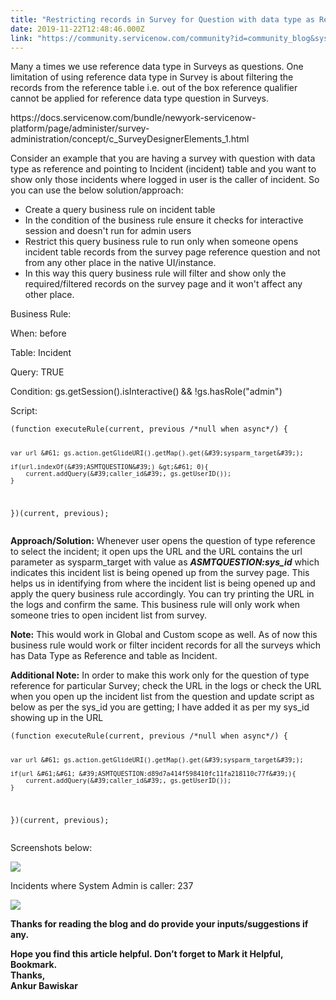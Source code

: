 ```yaml
---
title: "Restricting records in Survey for Question with data type as Reference"
date: 2019-11-22T12:48:46.000Z
link: "https://community.servicenow.com/community?id=community_blog&sys_id=cacff2c5dbd14c541cd8a345ca96190f"
---
```

<p>Many a times we use reference data type in Surveys as questions. One limitation of using reference data type in Survey is about filtering the records from the reference table i.e. out of the box reference qualifier cannot be applied for reference data type question in Surveys.</p>
<p class="ng-scope">https://docs.servicenow.com/bundle/newyork-servicenow-platform/page/administer/survey-administration/concept/c_SurveyDesignerElements_1.html</p>
<p class="ng-scope">Consider an example that you are having a survey with question with data type as reference and pointing to Incident (incident) table and you want to show only those incidents where logged in user is the caller of incident. So you can use the below solution/approach:</p>
<ul><li>Create a query business rule on incident table</li><li>In the condition of the business rule ensure it checks for interactive session and doesn&#39;t run for admin users</li><li>Restrict this query business rule to run only when someone opens incident table records from the survey page reference question and not from any other place in the native UI/instance.</li><li>In this way this query business rule will filter and show only the required/filtered records on the survey page and it won&#39;t affect any other place.</li></ul>
<p>Business Rule:</p>
<p>When: before</p>
<p>Table: Incident</p>
<p>Query: TRUE </p>
<p>Condition: gs.getSession().isInteractive()<strong> </strong>&amp;&amp; !gs.hasRole(&#34;admin&#34;)</p>
<p>Script:</p>
<pre class="language-markup"><code>(function executeRule(current, previous /*null when async*/) {

	var url &#61; gs.action.getGlideURI().getMap().get(&#39;sysparm_target&#39;);
		
	if(url.indexOf(&#39;ASMTQUESTION&#39;) &gt;&#61; 0){
		current.addQuery(&#39;caller_id&#39;, gs.getUserID());
	}

})(current, previous);</code></pre>
<p><strong>Approach/Solution:</strong> Whenever user opens the question of type reference to select the incident; it open ups the URL and the URL contains the url parameter as sysparm_target with value as <em><strong>ASMTQUESTION:sys_id</strong></em> which indicates this incident list is being opened up from the survey page. This helps us in identifying from where the incident list is being opened up and apply the query business rule accordingly. You can try printing the URL in the logs and confirm the same. This business rule will only work when someone tries to open incident list from survey.</p>
<p><strong>Note:</strong> This would work in Global and Custom scope as well. As of now this business rule would work or filter incident records for all the surveys which has Data Type as Reference and table as Incident.</p>
<p><strong>Additional Note:</strong> In order to make this work only for the question of type reference for particular Survey; check the URL in the logs or check the URL when you open up the incident list from the question and update script as below as per the sys_id you are getting; I have added it as per my sys_id showing up in the URL</p>
<pre class="language-markup"><code>(function executeRule(current, previous /*null when async*/) {

	var url &#61; gs.action.getGlideURI().getMap().get(&#39;sysparm_target&#39;);
		
	if(url &#61;&#61; &#39;ASMTQUESTION:d89d7a414f598410fc11fa218110c77f&#39;){
		current.addQuery(&#39;caller_id&#39;, gs.getUserID());
	}

})(current, previous);</code></pre>
<p>Screenshots below:</p>
<p><img src="https://community.servicenow.com/938ebac1db914c541cd8a345ca96198c.iix" /></p>
<p>Incidents where System Admin is caller: 237</p>
<p><img src="https://community.servicenow.com/49ceb2c5db914c541cd8a345ca961936.iix" /></p>
<p class="ng-scope"><strong>Thanks for reading the blog and do provide your inputs/suggestions if any.</strong></p>
<p class="ng-scope"><strong>Hope you find this article helpful. Don’t forget to Mark it Helpful, Bookmark.<br />Thanks,<br />Ankur Bawiskar</strong></p>